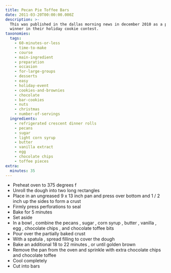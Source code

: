 ```yaml
---
title: Pecan Pie Toffee Bars
date: 2011-03-20T00:00:00.000Z
description: >-
  This was published in the dallas morning news in december 2010 as a prize
  winner in their holiday cookie contest.
taxonomies:
  tags:
    - 60-minutes-or-less
    - time-to-make
    - course
    - main-ingredient
    - preparation
    - occasion
    - for-large-groups
    - desserts
    - easy
    - holiday-event
    - cookies-and-brownies
    - chocolate
    - bar-cookies
    - nuts
    - christmas
    - number-of-servings
  ingredients:
    - refrigerated crescent dinner rolls
    - pecans
    - sugar
    - light corn syrup
    - butter
    - vanilla extract
    - egg
    - chocolate chips
    - toffee pieces
extra:
  minutes: 35
---
```

 - Preheat oven to 375 degrees f
 - Unroll the dough into two long rectangles
 - Place in an ungreased 9 x 13 inch pan and press over bottom and 1 / 2 inch up the sides to form a crust
 - Firmly press perforations to seal
 - Bake for 5 minutes
 - Set aside
 - In a bowl , combine the pecans , sugar , corn syrup , butter , vanilla , egg , chocolate chips , and chocolate toffee bits
 - Pour over the partially baked crust
 - With a spatula , spread filling to cover the dough
 - Bake an additional 18 to 22 minutes , or until golden brown
 - Remove the pan from the oven and sprinkle with extra chocolate chips and chocolate toffee
 - Cool completely
 - Cut into bars

